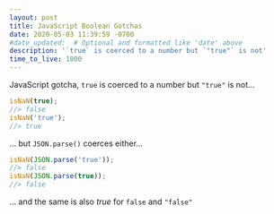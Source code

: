 ```yaml
---
layout: post
title: JavaScript Boolean Gotchas
date: 2020-05-03 11:39:59 -0700
#date_updated:  # Optional and formatted like 'date' above
description: '`true` is coerced to a number but `"true"` is not'
time_to_live: 1800
---
```




JavaScript gotcha, `true` is coerced to a number but `"true"` is not...


```javascript
isNaN(true);
//> false
isNaN('true');
//> true
```


... but `JSON.parse()` coerces either...


```javascript
isNaN(JSON.parse('true'));
//> false
isNaN(JSON.parse(true));
//> false
```


... and the same is also _true_ for `false` and `"false"`
